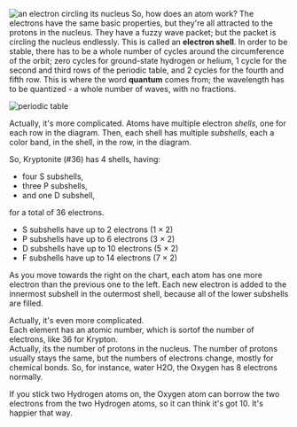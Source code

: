 ![
an electron circling its nucleus
](orbitingElectron.png)
So, how does an atom work?
The electrons have the same basic properties,
but they're all attracted to the protons in the nucleus.
They have a fuzzy wave packet; but the packet is circling the nucleus endlessly.
This is called an **electron shell**.
In order to be stable, there has to be a whole number of cycles around
the circumference of the orbit; zero cycles for ground-state hydrogen or
helium, 1 cycle for the second and third rows of the periodic table, and
2 cycles for the fourth and fifth row.
This is where the word **quantum** comes from;
the wavelength has to be quantized - a whole number of waves, with no fractions.

![
periodic table](
periodicTableWide2.png
)

Actually, it's more complicated.  Atoms have multiple electron _shells_, one for each row in the diagram.
Then, each shell has multiple _subshells_, each a color band, in the shell, in the row, in the diagram.

So, Kryptonite (#36) has 4 shells, having:
- four S subshells,
- three P subshells,
- and one D subshell,

for a total of 36 electrons.

- S subshells have up to 2 electrons (1 × 2)
- P subshells have up to 6 electrons (3 × 2)
- D subshells have up to 10 electrons (5 × 2)
- F subshells have up to 14 electrons (7 × 2)

As you move towards the right on the chart, each atom has one more electron than the previous one to the left.
Each new electron is added to the innermost subshell in the outermost shell, because all of the lower subshells are filled.

Actually, it's even more complicated.  
Each element has an atomic number, which is sortof the number of electrons, like 36 for Krypton.  
Actually, its the number of protons in the nucleus.
The number of protons usually stays the same, but the numbers of electrons change, mostly for chemical bonds.
So, for instance, water H2O, the Oxygen has 8 electrons normally.  

If you stick two Hydrogen atoms on, the Oxygen atom can borrow the two electrons from the two Hydrogen atoms,
so it can think it's got 10.  It's happier that way.

